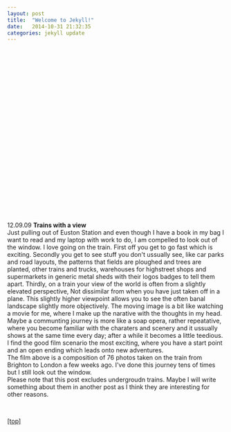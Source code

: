 ```yaml
---
layout: post
title:  "Welcome to Jekyll!"
date:   2014-10-31 21:32:35
categories: jekyll update
---
```

<p><p>

<object width="530" height="385"><param name="allowfullscreen" value="true" /><param name="allowscriptaccess" value="always" /><param name="movie" value="http://vimeo.com/moogaloop.swf?clip_id=6766578&amp;server=vimeo.com&amp;show_title=0&amp;show_byline=0&amp;show_portrait=0&amp;color=00ADEF&amp;fullscreen=1" /><embed src="http://vimeo.com/moogaloop.swf?clip_id=6766578&amp;server=vimeo.com&amp;show_title=0&amp;show_byline=0&amp;show_portrait=0&amp;color=00ADEF&amp;fullscreen=1" type="application/x-shockwave-flash" allowfullscreen="true" allowscriptaccess="always" width="530" height="385"></embed></object>

<p>12.09.09 <strong>Trains with a view</strong>
<br>Just pulling out of Euston Station and even though I have a book in my bag I want to read and my laptop with work to do, I am compelled to look out of the window.  I love going on the train.  First off you get to go fast which is exciting.  Secondly you get to see stuff you don't ussually see, like car parks and road layouts, the patterns that fields are ploughed and trees are planted, other trains and trucks, warehouses for highstreet shops and supermarkets in generic metal sheds with their logos badges to tell them apart.  Thirdly, on a train your view of the world is often from a slightly elevated perspective,  Not dissimilar from when you have just taken off in a plane.  This slightly higher viewpoint allows you to see the often banal landscape slightly more objectively.  The moving image is a bit like watching a movie for me, where I make up the narative with the thoughts in my head.  Maybe a communting journey is more like a soap opera, rather repeatative, where you become familiar with the charaters and scenery and it ussually shows at the same time every day; after a while it becomes a little teedious.  I find the good film scenario the most exciting, where you have a start point and an open ending which leads onto new adventures.
<br>The film above is a composition of 76 photos taken on the train from Brighton to London a few weeks ago.  I've done this journey tens of times but I still look out the window.<br>Please note that this post excludes undergroudn trains.  Maybe I will write something about them in another post as I think they are interesting for other reasons.
</p>

<br>
<p><a href="index.html">[top]</a><p>
<br>
